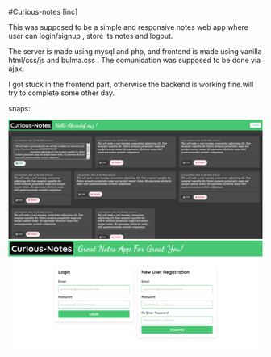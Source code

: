 #Curious-notes  [inc]

This was supposed to be a simple and responsive  notes web app where user can login/signup , store its notes and logout.  

The server is made using mysql and php, and frontend is made using vanilla html/css/js and bulma.css . The comunication was supposed to be done via ajax. 

I got stuck in the frontend part, otherwise the backend is working fine.will try to complete some other day.  

snaps:  

![pic1](website_snaps/pic1.png)
![pic2](website_snaps/pic2.png)

